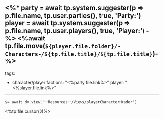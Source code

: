 <%*
party = await tp.system.suggester(p => p.file.name, tp.user.parties(), true, 'Party:')
player = await tp.system.suggester(p => p.file.name, tp.user.players(), true, 'Player:')
-%>
<%await tp.file.move(`${player.file.folder}/-Characters-/${tp.file.title}/${tp.file.title}`)-%>
---
tags:
  - character/player
factions: "<%party.file.link%>"
player: "<%player.file.link%>"
---

`$= await dv.view('一Resources一/Views/playerCharacterHeader')`

<%tp.file.cursor(0)%>